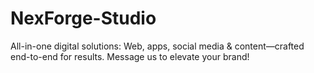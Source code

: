 # NexForge-Studio
All-in-one digital solutions: Web, apps, social media &amp; content—crafted end-to-end for results. Message us to elevate your brand!
